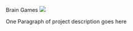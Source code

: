 Brain Games
<a href="https://codeclimate.com/github/ustiuzhanin/frontend-project-lvl1/maintainability"><img src="https://api.codeclimate.com/v1/badges/cca0ca0db4959c746a50/maintainability" /></a>

One Paragraph of project description goes here
